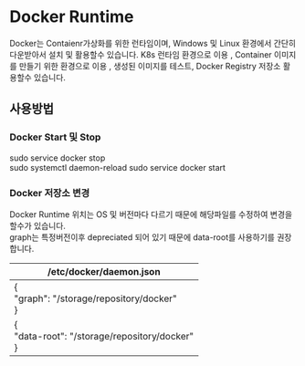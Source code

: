 # Docker Runtime
Docker는 Contaienr가상화를 위한 런타임이며, Windows 및 Linux 환경에서 간단히 다운받아서 설치 및 활용할수 있습니다.
K8s 런타임 환경으로 이용 , Container 이미지를 만들기 위한 환경으로 이용 , 생성된 이미지를 테스트, Docker Registry 저장소  활용할수 있습니다.  

## 사용방법
### Docker Start 및 Stop
sudo service docker stop	
sudo systemctl daemon-reload
sudo service docker start	

### Docker 저장소 변경
Docker Runtime 위치는 OS 및 버전마다 다르기 때문에 해당파일를 수정하여 변경을 할수가 있습니다.\
graph는 특정버전이후 depreciated 되어 있기 때문에  data-root를 사용하기를 권장합니다.

|/etc/docker/daemon.json|
|---|
|{<br />"graph": "/storage/repository/docker" <br />}|
|{<br />"data-root": "/storage/repository/docker" <br />}|
